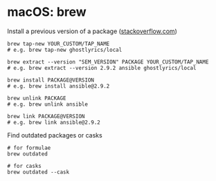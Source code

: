 # macOS: brew

Install a previous version of a package
([stackoverflow.com](https://stackoverflow.com/questions/3987683/homebrew-install-specific-version-of-formula))
```
brew tap-new YOUR_CUSTOM/TAP_NAME
# e.g. brew tap-new ghostlyrics/local

brew extract --version "SEM_VERSION" PACKAGE YOUR_CUSTOM/TAP_NAME
# e.g. brew extract --version 2.9.2 ansible ghostlyrics/local

brew install PACKAGE@VERSION
# e.g. brew install ansible@2.9.2

brew unlink PACKAGE
# e.g. brew unlink ansible

brew link PACKAGE@VERSION
# e.g. brew link ansible@2.9.2
```

Find outdated packages or casks
```
# for formulae
brew outdated

# for casks
brew outdated --cask
```
